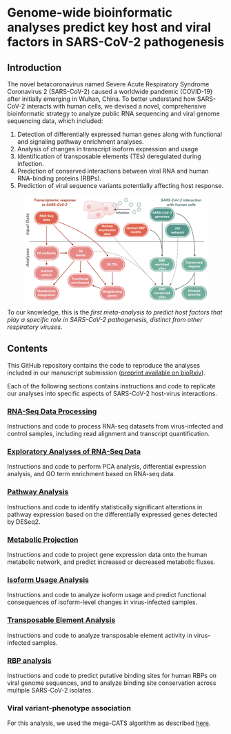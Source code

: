 # Genome-wide bioinformatic analyses predict key host and viral factors in SARS-CoV-2 pathogenesis

## Introduction

The novel betacoronavirus named Severe Acute Respiratory Syndrome Coronavirus 2 (SARS-CoV-2) caused a worldwide pandemic (COVID-19) after initially emerging in Wuhan, China. To better understand how SARS-CoV-2 interacts with human cells, we devised a novel, comprehensive bioinformatic strategy to analyze public RNA sequencing and viral genome sequencing data, which included:
1. Detection of differentially expressed human genes along with functional and signaling pathway enrichment analyses.
2. Analysis of changes in transcript isoform expression and usage
3. Identification of transposable elements (TEs) deregulated during infection.
4. Prediction of conserved interactions between viral RNA and human RNA-binding proteins (RBPs).
5. Prediction of viral sequence variants potentially affecting host response.

<figure>
  <p align="center">
  <img src="figures/Fig1.png" width="700" align="center">
  </p>
</figure>

To our knowledge, this is the *first meta-analysis to predict host factors that play a specific role in SARS-CoV-2 pathogenesis, distinct from other respiratory viruses*. 

## Contents

This GitHub repository contains the code to reproduce the analyses included in our manuscript submission ([preprint available on bioRxiv](https://www.biorxiv.org/content/10.1101/2020.07.28.225581v1)).

Each of the following sections contains instructions and code to replicate our analyses into specific aspects of SARS-CoV-2 host-virus interactions.

### [RNA-Seq Data Processing](https://github.com/vaguiarpulido/covid19-research/tree/master/scripts/data_processing)
Instructions and code to process RNA-seq datasets from virus-infected and control samples, including read alignment and transcript quantification.

### [Exploratory Analyses of RNA-Seq Data](https://github.com/vaguiarpulido/covid19-research/tree/master/scripts/downstream_analyses)
Instructions and code to perform PCA analysis, differential expression analysis, and GO term enrichment based on RNA-seq data.

### [Pathway Analysis](https://github.com/vaguiarpulido/covid19-research/tree/master/scripts/pathways)
Instructions and code to identify statistically significant alterations in pathway expression based on the differentially expressed genes detected by DESeq2.

### [Metabolic Projection](https://github.com/vaguiarpulido/covid19-research/tree/master/scripts/Metabolic-fluxes)
Instructions and code to project gene expression data onto the human metabolic network, and predict increased or decreased metabolic fluxes.

### [Isoform Usage Analysis](https://github.com/vaguiarpulido/covid19-research/tree/master/scripts/isoform_analysis)
Instructions and code to analyze isoform usage and predict functional consequences of isoform-level changes in virus-infected samples.

### [Transposable Element Analysis](https://github.com/vaguiarpulido/covid19-research/tree/master/scripts/TE-analysis)
Instructions and code to analyze transposable element activity in virus-infected samples.

### [RBP analysis](https://github.com/vaguiarpulido/covid19-research/tree/master/scripts/rbp)
Instructions and code to predict putative binding sites for human RBPs on viral genome sequences, and to analyze binding site conservation across multiple SARS-CoV-2 isolates.

### Viral variant-phenotype association
For this analysis, we used the mega-CATS algorithm as described [here](https://github.com/bpickett/megaCATS).
